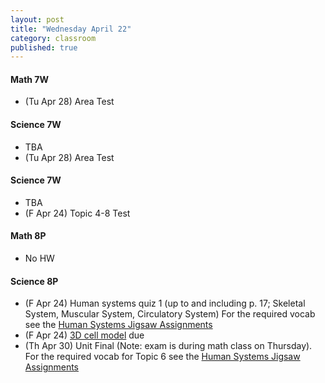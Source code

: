 ```yaml
---
layout: post
title: "Wednesday April 22"
category: classroom
published: true
---
```

#### Math 7W
* (Tu Apr 28) Area Test

#### Science 7W
* TBA
* (Tu Apr 28) Area Test

#### Science 7W
* TBA
* (F Apr 24) Topic 4-8 Test

#### Math 8P
* No HW

#### Science 8P
* (F Apr 24) Human systems quiz 1 (up to and including p. 17; Skeletal System, Muscular System, Circulatory System) For the required vocab see the <a href="https://www.dropbox.com/s/hi75o87nt925dzu/Jigsaw%20WS%20-%20Body%20Systems%20in%20Humans.pdf?dl=0">Human Systems Jigsaw Assignments</a>
* (F Apr 24) <a href="https://www.dropbox.com/s/uln20taicuc6c6d/3D%20cell%20model.pdf?dl=0">3D cell model</a> due
* (Th Apr 30) Unit Final (Note: exam is during math class on Thursday). For the required vocab for Topic 6 see the <a href="https://www.dropbox.com/s/hi75o87nt925dzu/Jigsaw%20WS%20-%20Body%20Systems%20in%20Humans.pdf?dl=0">Human Systems Jigsaw Assignments</a>
